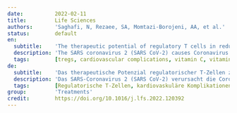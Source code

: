 ```yaml
---
date:          2022-02-11
title:         Life Sciences
authors:       'Saghafi, N, Rezaee, SA, Momtazi-Borojeni, AA, et al.'
status:        default
en:
  subtitle:    'The therapeutic potential of regulatory T cells in reducing cardiovascular complications in patients with severe COVID-19'
  description: 'The SARS coronavirus 2 (SARS CoV-2) causes Coronavirus Disease (COVID-19), is an emerging viral infection. SARS CoV-2 infects target cells by attaching to Angiotensin-Converting Enzyme (ACE2). SARS CoV-2 could cause cardiac damage in patients with severe COVID-19, as ACE2 is expressed in cardiac cells, including cardiomyocytes, pericytes, and fibroblasts, and coronavirus could directly infect these cells. Cardiovascular disorders are the most frequent comorbidity found in COVID-19 patients. Immune cells such as monocytes, macrophages, and T cells may produce inflammatory cytokines and chemokines that contribute to COVID-19 pathogenesis if their functions are uncontrolled. This causes a cytokine storm in COVID-19 patients, which has been associated with cardiac damage. Tregs are a subset of immune cells that regulate immune and inflammatory responses. Tregs suppress inflammation and improve cardiovascular function through a variety of mechanisms. This is an exciting research area to explore the cellular, molecular, and immunological mechanisms related to reducing risks of cardiovascular complications in severe COVID-19. This review evaluated whether Tregs can affect COVID-19-related cardiovascular complications, as well as the mechanisms through which Tregs act.'
  tags:        [tregs, cardiovascular complications, vitamin C, vitamin D]
de:
  subtitle:    'Das therapeutische Potenzial regulatorischer T-Zellen zur Verringerung kardiovaskulärer Komplikationen bei Patienten mit schwerer COVID-19'
  description: 'Das SARS-Coronavirus 2 (SARS CoV-2) verursacht die Coronavirus-Krankheit (COVID-19) und ist eine neu auftretende Virusinfektion. SARS CoV-2 infiziert Zielzellen, indem es sich an das Angiotensin-Converting Enzyme (ACE2) anheftet. SARS CoV-2 könnte bei Patienten mit schwerer COVID-19-Infektion Herzschäden verursachen, da ACE2 in Herzzellen, einschließlich Kardiomyozyten, Perizyten und Fibroblasten, exprimiert wird und das Coronavirus diese Zellen direkt infizieren könnte. Herz-Kreislauf-Erkrankungen sind die häufigste Begleiterkrankung bei COVID-19-Patienten. Immunzellen wie Monozyten, Makrophagen und T-Zellen können entzündliche Zytokine und Chemokine produzieren, die zur Pathogenese von COVID-19 beitragen, wenn ihre Funktionen unkontrolliert sind. Dies führt bei COVID-19-Patienten zu einem Zytokinsturm, der mit Herzschäden in Verbindung gebracht wurde. Regulatorische T-Zellen (Tregs) sind eine Untergruppe von Immunzellen, die Immun- und Entzündungsreaktionen regulieren. Tregs unterdrücken Entzündungen und verbessern die kardiovaskuläre Funktion durch eine Reihe von Mechanismen. Dies ist ein spannendes Forschungsgebiet zur Erforschung der zellulären, molekularen und immunologischen Mechanismen im Zusammenhang mit der Verringerung des Risikos kardiovaskulärer Komplikationen bei schwerer COVID-19. In dieser Übersichtsarbeit wurde untersucht, ob Tregs kardiovaskuläre Komplikationen im Zusammenhang mit COVID-19 beeinflussen können, sowie die Mechanismen, durch die Tregs wirken.' 
  tags:        [Regulatorische T-Zellen, kardiovaskuläre Komplikationen, Vitamin C, Vitamin D]
group:         'Treatments'
credit:        https://doi.org/10.1016/j.lfs.2022.120392
---
```

